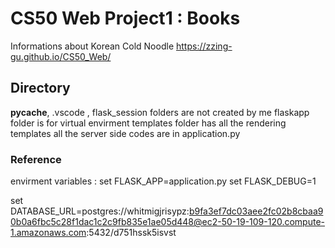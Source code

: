 # CS50 Web Project1  :  Books
Informations about Korean Cold Noodle
https://zzing-gu.github.io/CS50_Web/

## Directory
__pycache__, .vscode , flask_session  folders are not created by me
flaskapp folder is for virtual envirment
templates folder has all the rendering templates
all the server side codes are in application.py




### Reference
envirment variables :
set FLASK_APP=application.py
set FLASK_DEBUG=1

set DATABASE_URL=postgres://whitmigjrisypz:b9fa3ef7dc03aee2fc02b8cbaa90b0a6fbc5c28f1dac1c2c9fb835e1ae05d448@ec2-50-19-109-120.compute-1.amazonaws.com:5432/d751hssk5isvst
